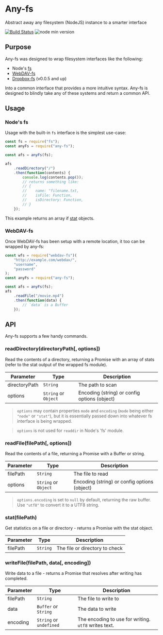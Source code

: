 # Any-fs
Abstract away any filesystem (NodeJS) instance to a smarter interface

[![Build Status](https://travis-ci.org/perry-mitchell/any-fs.svg?branch=master)](https://travis-ci.org/perry-mitchell/any-fs) ![node min version](https://img.shields.io/badge/node-%3E%3D%204.7-lightgrey.svg)

## Purpose
Any-fs was designed to wrap filesystem interfaces like the following:

 * Node's [fs](https://nodejs.org/api/fs.html)
 * [WebDAV-fs](https://github.com/perry-mitchell/webdav-fs)
 * [Dropbox-fs](https://github.com/sallar/dropbox-fs) (v0.0.5 and up)

Into a common interface that provides a more intuitive syntax. Any-fs is designed to blindly take any of these systems and return a common API.

## Usage

### Node's fs
Usage with the built-in `fs` interface is the simplest use-case:

```javascript
const fs = require("fs");
const anyFs = require("any-fs");

const afs = anyFs(fs);

afs
    .readDirectory("/")
    .then(function(contents) {
        console.log(contents.pop());
        // returns something like:
        // {
        //    name: "filename.txt,
        //    isFile: Function,
        //    isDirectory: Function,
        // }
    });
```

This example returns an array if [stat](https://nodejs.org/api/fs.html#fs_class_fs_stats) objects.

### WebDAV-fs
Once WebDAV-fs has been setup with a remote location, it too can be wrapped by any-fs:

```javascript
const wfs = require("webdav-fs")(
    "http://example.com/webdav/",
    "username",
    "password"
);
const anyFs = require("any-fs");

const afs = anyFs(fs);
afs
    .readFile("/movie.mp4")
    .then(function(data) {
        // `data` is a Buffer
    });
```

## API
Any-fs supports a few handy commands.

### readDirectory(directoryPath[, options])
Read the contents of a directory, returning a Promise with an array of stats (refer to the stat output of the wrapped fs module).

| Parameter       | Type                      | Description                                         |
|-----------------|---------------------------|-----------------------------------------------------|
| directoryPath   | `String`                  | The path to scan                                    |
| options         | `String` or `Object`      | Encoding (string) or config options (object)        |

> `options` may contain properties `mode` and `encoding` (`mode` being either `"node"` or `"stat"`), but it is essentially passed down into whatever fs interface is being wrapped.

> `options` is not used for `readdir` in Node's 'fs' module.

### readFile(filePath[, options])
Read the contents of a file, returning a Promise with a Buffer or string.

| Parameter       | Type                      | Description                                         |
|-----------------|---------------------------|-----------------------------------------------------|
| filePath        | `String`                  | The file to read                                    |
| options         | `String` or `Object`      | Encoding (string) or config options (object)        |

> `options.encoding` is set to `null` by default, returning the raw buffer. Use `"utf8"` to convert it to a UTF8 string.

### stat(filePath)
Get statistics on a file or directory - returns a Promise with the stat object.

| Parameter       | Type                      | Description                                         |
|-----------------|---------------------------|-----------------------------------------------------|
| filePath        | `String`                  | The file or directory to check                      |

### writeFile(filePath, data[, encoding])
Write data to a file - returns a Promise that resolves after writing has completed.

| Parameter       | Type                      | Description                                         |
|-----------------|---------------------------|-----------------------------------------------------|
| filePath        | `String`                  | The file to write to                                |
| data            | `Buffer` or `String`      | The data to write                                   |
| encoding        | `String` or `undefined`   | The encoding to use for writing. `utf8` writes text.|
